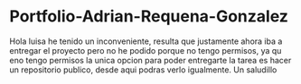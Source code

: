 # Portfolio-Adrian-Requena-Gonzalez
Hola luisa he tenido un inconveniente, resulta que justamente ahora iba a entregar el proyecto pero no he podido porque no tengo permisos, ya qu eno tengo permisos la unica opcion para poder entregarte la tarea es hacer un repositorio publico, desde aqui podras verlo igualmente. Un saludillo
